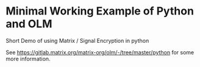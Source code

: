 # Minimal Working Example of Python and OLM

Short Demo of using Matrix / Signal Encryption in python

See https://gitlab.matrix.org/matrix-org/olm/-/tree/master/python for some more information.
